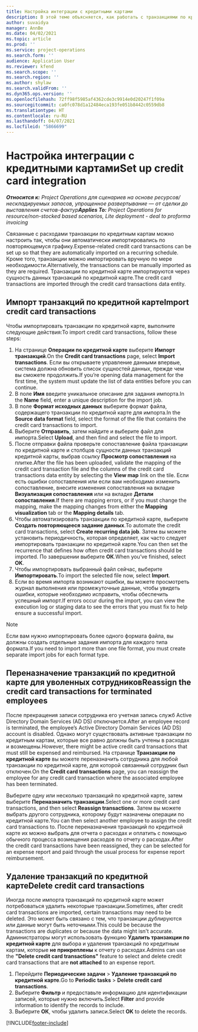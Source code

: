 ```yaml
---
title: Настройка интеграции с кредитными картами
description: В этой теме объясняется, как работать с транзакциями по кредитным картам, связанным с расходами.
author: suvaidya
manager: AnnBe
ms.date: 04/02/2021
ms.topic: article
ms.prod: ''
ms.service: project-operations
ms.search.form: ''
audience: Application User
ms.reviewer: kfend
ms.search.scope: ''
ms.search.region: ''
ms.author: shylaw
ms.search.validFrom: ''
ms.dyn365.ops.version: ''
ms.openlocfilehash: 72ff98f5985af4362cde3c9914e0d20247f1f09a
ms.sourcegitcommit: ca0fc078d1a12484eca193fe051b8442c0559db8
ms.translationtype: HT
ms.contentlocale: ru-RU
ms.lasthandoff: 04/07/2021
ms.locfileid: "5866699"
---
```

# <a name="set-up-credit-card-integration"></a><span data-ttu-id="fa3d1-103">Настройка интеграции с кредитными картами</span><span class="sxs-lookup"><span data-stu-id="fa3d1-103">Set up credit card integration</span></span>

<span data-ttu-id="fa3d1-104">_**Относится к:** Project Operations для сценариев на основе ресурсов/нескладируемых запасов, упрощенное развертывание — от сделки до выставления счетов-фактур_</span><span class="sxs-lookup"><span data-stu-id="fa3d1-104">_**Applies To:** Project Operations for resource/non-stocked based scenarios, Lite deployment - deal to proforma invoicing_</span></span>

<span data-ttu-id="fa3d1-105">Связанные с расходами транзакции по кредитным картам можно настроить так, чтобы они автоматически импортировались по повторяющемуся графику.</span><span class="sxs-lookup"><span data-stu-id="fa3d1-105">Expense-related credit card transactions can be set up so that they are automatically imported on a recurring schedule.</span></span> <span data-ttu-id="fa3d1-106">Кроме того, транзакции можно импортировать вручную по мере необходимости.</span><span class="sxs-lookup"><span data-stu-id="fa3d1-106">Alternatively, the transactions can be manually imported as they are required.</span></span> <span data-ttu-id="fa3d1-107">Транзакции по кредитной карте импортируются через сущность данных транзакций по кредитной карте.</span><span class="sxs-lookup"><span data-stu-id="fa3d1-107">The credit card transactions are imported through the credit card transactions data entity.</span></span>

## <a name="import-credit-card-transactions"></a><span data-ttu-id="fa3d1-108">Импорт транзакций по кредитной карте</span><span class="sxs-lookup"><span data-stu-id="fa3d1-108">Import credit card transactions</span></span>

<span data-ttu-id="fa3d1-109">Чтобы импортировать транзакции по кредитной карте, выполните следующие действия:</span><span class="sxs-lookup"><span data-stu-id="fa3d1-109">To import credit card transactions, follow these steps:</span></span>

1. <span data-ttu-id="fa3d1-110">На странице **Операции по кредитной карте** выберите **Импорт транзакций**.</span><span class="sxs-lookup"><span data-stu-id="fa3d1-110">On the **Credit card transactions** page, select **Import transactions**.</span></span> <span data-ttu-id="fa3d1-111">Если вы открываете управление данными впервые, система должна обновить список сущностей данных, прежде чем вы сможете продолжить.</span><span class="sxs-lookup"><span data-stu-id="fa3d1-111">If you’re opening data management for the first time, the system must update the list of data entities before you can continue.</span></span>
2. <span data-ttu-id="fa3d1-112">В поле **Имя** введите уникальное описание для задания импорта.</span><span class="sxs-lookup"><span data-stu-id="fa3d1-112">In the **Name** field, enter a unique description for the import job.</span></span>
3. <span data-ttu-id="fa3d1-113">В поле **Формат исходных данных** выберите формат файла, содержащего транзакции по кредитной карте для импорта.</span><span class="sxs-lookup"><span data-stu-id="fa3d1-113">In the **Source data format** field, select the format of the file that contains the credit card transactions to import.</span></span>
4. <span data-ttu-id="fa3d1-114">Выберите **Отправить**, затем найдите и выберите файл для импорта.</span><span class="sxs-lookup"><span data-stu-id="fa3d1-114">Select **Upload**, and then find and select the file to import.</span></span>
5. <span data-ttu-id="fa3d1-115">После отправки файла проверьте сопоставление файла транзакции по кредитной карте и столбцов сущности данных транзакций кредитной карты, выбрав ссылку **Просмотр сопоставления** на плитке.</span><span class="sxs-lookup"><span data-stu-id="fa3d1-115">After the file has been uploaded, validate the mapping of the credit card transaction file and the columns of the credit card transactions data entity by selecting the **View map** link on the tile.</span></span> <span data-ttu-id="fa3d1-116">Если есть ошибки сопоставления или если вам необходимо изменить сопоставление, внесите изменения сопоставления на вкладке **Визуализация сопоставления** или на вкладке **Детали сопоставления**.</span><span class="sxs-lookup"><span data-stu-id="fa3d1-116">If there are mapping errors, or if you must change the mapping, make the mapping changes from either the **Mapping visualization** tab or the **Mapping details** tab.</span></span>
6. <span data-ttu-id="fa3d1-117">Чтобы автоматизировать транзакции по кредитной карте, выберите **Создать повторяющееся задание данных**.</span><span class="sxs-lookup"><span data-stu-id="fa3d1-117">To automate the credit card transactions, select **Create recurring data job**.</span></span> <span data-ttu-id="fa3d1-118">Затем вы можете установить периодичность, которая определяет, как часто следует импортировать транзакции по кредитной карте.</span><span class="sxs-lookup"><span data-stu-id="fa3d1-118">You can then set the recurrence that defines how often credit card transactions should be imported.</span></span> <span data-ttu-id="fa3d1-119">По завершении выберите **ОК**.</span><span class="sxs-lookup"><span data-stu-id="fa3d1-119">When you’ve finished, select **OK**.</span></span>
7. <span data-ttu-id="fa3d1-120">Чтобы импортировать выбранный файл сейчас, выберите **Импортировать**.</span><span class="sxs-lookup"><span data-stu-id="fa3d1-120">To import the selected file now, select **Import**.</span></span>
8. <span data-ttu-id="fa3d1-121">Если во время импорта возникают ошибки, вы можете просмотреть журнал выполнения или промежуточные данные, чтобы увидеть ошибки, которые необходимо исправить, чтобы обеспечить успешный импорт.</span><span class="sxs-lookup"><span data-stu-id="fa3d1-121">If errors occur during the import, you can view the execution log or staging data to see the errors that you must fix to help ensure a successful import.</span></span>

> [!NOTE]
> <span data-ttu-id="fa3d1-122">Если вам нужно импортировать более одного формата файла, вы должны создать отдельные задания импорта для каждого типа формата.</span><span class="sxs-lookup"><span data-stu-id="fa3d1-122">If you need to import more than one file format, you must create separate import jobs for each format type.</span></span>

## <a name="reassign-the-credit-card-transactions-for-terminated-employees"></a><span data-ttu-id="fa3d1-123">Переназначение транзакций по кредитной карте для уволенных сотрудников</span><span class="sxs-lookup"><span data-stu-id="fa3d1-123">Reassign the credit card transactions for terminated employees</span></span>

<span data-ttu-id="fa3d1-124">После прекращения записи сотрудника его учетная запись служб Active Directory Domain Services (AD DS) отключается.</span><span class="sxs-lookup"><span data-stu-id="fa3d1-124">After an employee record is terminated, the employee’s Active Directory Domain Services (AD DS) account is disabled.</span></span> <span data-ttu-id="fa3d1-125">Однако могут существовать активные транзакции по кредитным картам, которые все равно должны быть учтены в расходах и возмещены.</span><span class="sxs-lookup"><span data-stu-id="fa3d1-125">However, there might be active credit card transactions that must still be expensed and reimbursed.</span></span> <span data-ttu-id="fa3d1-126">На странице **Транзакции по кредитной карте** вы можете переназначить сотрудника для любой транзакции по кредитной карте, для которой связанный сотрудник был отключен.</span><span class="sxs-lookup"><span data-stu-id="fa3d1-126">On the **Credit card transactions** page, you can reassign the employee for any credit card transaction where the associated employee has been terminated.</span></span>

<span data-ttu-id="fa3d1-127">Выберите одну или несколько транзакций по кредитной карте, затем выберите **Переназначить транзакции**.</span><span class="sxs-lookup"><span data-stu-id="fa3d1-127">Select one or more credit card transactions, and then select **Reassign transactions**.</span></span> <span data-ttu-id="fa3d1-128">Затем вы можете выбрать другого сотрудника, которому будут назначены операции по кредитной карте.</span><span class="sxs-lookup"><span data-stu-id="fa3d1-128">You can then select another employee to assign the credit card transactions to.</span></span> <span data-ttu-id="fa3d1-129">После переназначения транзакций по кредитной карте их можно выбрать для отчета о расходах и оплатить с помощью обычного процесса возмещения расходов по отчету о расходах.</span><span class="sxs-lookup"><span data-stu-id="fa3d1-129">After the credit card transactions have been reassigned, they can be selected for an expense report and paid through the usual process for expense report reimbursement.</span></span>

## <a name="delete-credit-card-transactions"></a><span data-ttu-id="fa3d1-130">Удаление транзакций по кредитной карте</span><span class="sxs-lookup"><span data-stu-id="fa3d1-130">Delete credit card transactions</span></span> 

<span data-ttu-id="fa3d1-131">Иногда после импорта транзакций по кредитной карте может потребоваться удалить некоторые транзакции.</span><span class="sxs-lookup"><span data-stu-id="fa3d1-131">Sometimes, after credit card transactions are imported, certain transactions may need to be deleted.</span></span> <span data-ttu-id="fa3d1-132">Это может быть связано с тем, что транзакции дублируются или данные могут быть неточными.</span><span class="sxs-lookup"><span data-stu-id="fa3d1-132">This could be because the transactions are duplicates or because the data might isn't accurate.</span></span> <span data-ttu-id="fa3d1-133">Администраторы могут использовать функцию **Удалить транзакции по кредитной карте** для выбора и удаления транзакций по кредитным картам, которые **не прикреплены** к отчету о расходах.</span><span class="sxs-lookup"><span data-stu-id="fa3d1-133">Admins can use the **"Delete credit card transactions"** feature to select and delete credit card transactions that are **not attached** to an expense report.</span></span> 

1. <span data-ttu-id="fa3d1-134">Перейдите **Периодические задачи** > **Удаление транзакций по кредитной карте**.</span><span class="sxs-lookup"><span data-stu-id="fa3d1-134">Go to **Periodic tasks** > **Delete credit card transactions**.</span></span>
2. <span data-ttu-id="fa3d1-135">Выберите **Фильтр** и предоставьте информацию для идентификации записей, которые нужно включить.</span><span class="sxs-lookup"><span data-stu-id="fa3d1-135">Select **Filter** and provide information to identify the records to include.</span></span>
3. <span data-ttu-id="fa3d1-136">Выберите **ОК**, чтобы удалить записи.</span><span class="sxs-lookup"><span data-stu-id="fa3d1-136">Select **OK** to delete the records.</span></span> 

[!INCLUDE[footer-include](../includes/footer-banner.md)]
